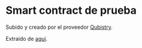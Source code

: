 # Smart contract de prueba

Subido y creado por el proveedor [Qubistry](https://www.qubistry.co/).  

Extraido de [aquí](https://rinkeby.etherscan.io/address/0x33caa6c7c16d6ce8e61592f93f0ac8bde1a20fa9#code).  
